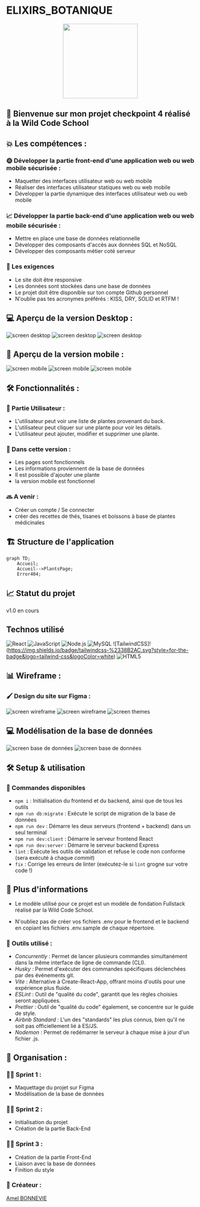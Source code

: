 # ELIXIRS_BOTANIQUE

<p align="center">
<img src="./client/src/assets/image/LogoEB.png" height=200px>
</p>

## 🚀 Bienvenue sur mon projet checkpoint 4 réalisé à la Wild Code School <br>

## 💥 Les compétences :

### 🌞 Développer la partie front-end d'une application web ou web mobile sécurisée :

- Maquetter des interfaces utilisateur web ou web mobile
- Réaliser des interfaces utilisateur statiques web ou web mobile
- Développer la partie dynamique des interfaces utilisateur web ou web mobile

### 📈 Développer la partie back-end d'une application web ou web mobile sécurisée :

- Mettre en place une base de données relationnelle
- Développer des composants d'accès aux données SQL et NoSQL
- Développer des composants métier coté serveur

### 👑 Les exigences

- Le site doit être responsive
- Les données sont stockées dans une base de données
- Le projet doit être disponible sur ton compte Github personnel
- N'oublie pas tes acronymes préférés : KISS, DRY, SOLID et RTFM !

## 💻 Aperçu de la version Desktop :

<img src=""  alt="screen desktop"> <img src=""  alt="screen desktop"> <img src="" alt="screen desktop">

## 📱 Aperçu de la version mobile :

<img src="" alt="screen mobile"> <img src="" alt="screen mobile"> <img src=""  alt="screen mobile">

## 🛠️ Fonctionnalités :

### 👥 Partie Utilisateur :

- L'utilisateur peut voir une liste de plantes provenant du back.
- L'utilisateur peut cliquer sur une plante pour voir les détails.
- L'utilisateur peut ajouter, modifier et supprimer une plante.

### 📝 Dans cette version :

- Les pages sont fonctionnels
- Les informations proviennent de la base de données
- Il est possible d'ajouter une plante
- la version mobile est fonctionnel

### 🔜 A venir :

- Créer un compte / Se connecter
- créer des recettes de thés, tisanes et boissons à base de plantes médicinales

## 🏗️ Structure de l'application

```mermaid
graph TD;
    Accueil;
    Accueil-->PlantsPage;
    Error404;
```

## 📈 Statut du projet

v1.0 en cours

## Technos utilisé

![React](https://img.shields.io/badge/-React-61DAFB?style=for-the-badge&logo=react&logoColor=white)
![JavaScript](https://img.shields.io/badge/-JavaScript-F7DF1E?style=for-the-badge&logo=javascript&logoColor=black)
![Node.js](https://img.shields.io/badge/Node.js-339933?style=for-the-badge&logo=node.js&logoColor=white)
![MySQL](https://img.shields.io/badge/mysql-4479A1.svg?style=for-the-badge&logo=mysql&logoColor=white)
![TailwindCSS]!(https://img.shields.io/badge/tailwindcss-%2338B2AC.svg?style=for-the-badge&logo=tailwind-css&logoColor=white)
![HTML5](https://img.shields.io/badge/-HTML5-E34F26?style=for-the-badge&logo=html5&logoColor=white)

## 📊 Wireframe :

### 🖌️ Design du site sur Figma :

<img src="" alt="screen wireframe"> <img src="" alt="screen wireframe"> <img src="" alt="screen themes">

## 💻 Modélisation de la base de données

<img src="" alt="screen base de données"> <img src="" alt="screen base de données">

## 🛠️ Setup & utilisation

### 📜 Commandes disponibles

- `npm i` : Initialisation du frontend et du backend, ainsi que de tous les outils
- `npm run db:migrate` : Exécute le script de migration de la base de données
- `npm run dev` : Démarre les deux serveurs (frontend + backend) dans un seul terminal
- `npm run dev:client` : Démarre le serveur frontend React
- `npm run dev:server` : Démarre le serveur backend Express
- `lint` : Exécute les outils de validation et refuse le code non conforme (sera exécuté à chaque _commit_)
- `fix` : Corrige les erreurs de linter (exécutez-le si `lint` grogne sur votre code !)

## 📄 Plus d'informations

- Le modèle utilisé pour ce projet est un modèle de fondation Fullstack réalisé par la Wild Code School.

- N'oubliez pas de créer vos fichiers .env pour le frontend et le backend en copiant les fichiers .env.sample de chaque répertoire.

### 🔧 Outils utilisé :

- _Concurrently_ : Permet de lancer plusieurs commandes simultanément dans la même interface de ligne de commande (CLI).
- _Husky_ : Permet d'exécuter des commandes spécifiques déclenchées par des événements git.
- _Vite_ : Alternative à Create-React-App, offrant moins d'outils pour une expérience plus fluide.
- _ESLint_ : Outil de "qualité du code", garantit que les règles choisies seront appliquées.
- _Prettier_ : Outil de "qualité du code" également, se concentre sur le guide de style.
- _Airbnb Standard_ : L'un des "standards" les plus connus, bien qu'il ne soit pas officiellement lié à ES/JS.
- _Nodemon_ : Permet de redémarrer le serveur à chaque mise à jour d'un fichier .js.

## 📌 Organisation :

### 🏃🏼 Sprint 1 :

- Maquettage du projet sur Figma
- Modélisation de la base de données

### 🏃🏼 Sprint 2 :

- Initialisation du projet
- Création de la partie Back-End

### 🏃🏼 Sprint 3 :

- Création de la partie Front-End
- Liaison avec la base de données
- Finition du style

### 👥 Créateur :

[Amel BONNEVIE](https://github.com/BonnevieAmel)

